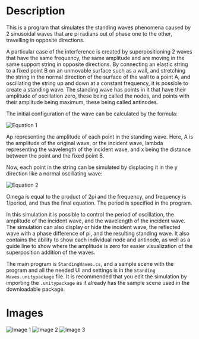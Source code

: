 # Description
This is a program that simulates the standing waves phenomena caused by 2 sinusoidal waves that are pi radians out of phase one to the other, travelling in opposite directions.

A particular case of the interference is created by superpositioning 2 waves that have the same frequency, the same amplitude and are moving in the same support string in opposite directions.
By connecting an elastic string to a fixed point B on an unmovable surface such as a wall, and stretching the string in the normal direction of the surface of the wall to a point A, and oscillating the string up and down at a constant frequency, it is possible to create a standing wave. The standing wave has points in it that have their amplitude of oscillation zero, these being called the nodes, and points with their amplitude being maximum, these being called antinodes.

The initial configuration of the wave can be calculated by the formula:

![Equation 1](https://user-images.githubusercontent.com/30901594/144744653-065016df-0da7-4f05-bc6d-ffc00f7ce0b7.png)

Ap representing the amplitude of each point in the standing wave.
Here, A is the amplitude of the original wave, or the incident wave, lambda representing the wavelength of the incident wave, and x being the distance between the point and the fixed point B.

Now, each point in the string can be simulated by displacing it in the y direction like a normal oscillating wave:

![Equation 2](https://user-images.githubusercontent.com/30901594/144744745-7b55ae05-454b-4c88-8a40-5c02add2016b.png)

Omega is equal to the product of 2pi and the frequency, and frequency is 1/period, and thus the final equation. The period is specified in the program.

In this simulation it is possible to control the period of oscillation, the amplitude of the incident wave, and the wavelength of the incident wave. The simulation can also display or hide the incident wave, the reflected wave with a phase difference of pi, and the resulting standing wave. It also contains the ability to show each individual node and antinode, as well as a guide line to show where the amplitude is zero for easier visualization of the superposition addition of the waves.

The main program is `StandingWaves.cs`, and a sample scene with the program and all the needed UI and settings is in the `Standing Waves.unitypackage` file. It is recommended that you edit the simulation by importing the `.unitypackage` as it already has the sample scene used in the downloadable package.

# Images
![Image 1](https://user-images.githubusercontent.com/30901594/144745170-ad0d7979-2634-4c20-90d0-656318f72769.png)
![Image 2](https://user-images.githubusercontent.com/30901594/144745177-c5d438b5-b53c-43be-915b-3675fa404b35.png)
![Image 3](https://user-images.githubusercontent.com/30901594/144745183-bcce10d2-f957-4425-9a4e-be66cafc5124.png)
